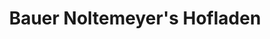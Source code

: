 ---
title: "Bauer Noltemeyer's Hofladen"
url: /wennigsen-deister/bauer-noltemeyers-hofladen/
shop: Hofladen
---